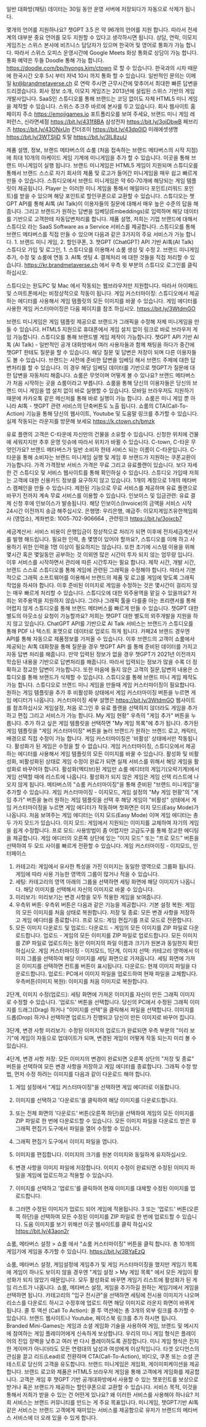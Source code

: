 일반 대화방(채팅) 데이터는 30일 동안 운영 서버에 저장되다가 자동으로 삭제가 됩니다.

몇개의 언어를 지원하나요? 챗GPT 3.5 은 약 96개의 언어를 지원 합니다. 따라서 전세계의 대부분 중요 언어를 모두 지원할 수 있다고 생각하시면 됩니다.
상담, 연락, 이모지 게임즈는 스위스 본사에 비즈니스 담당자가 있으며 한국어 및 영어로 통화가 가능 합니다. 따라서 스위스 오피스 운영시간에 Google Meets 화상 통화로 상담이 가능 합니다. 통화 예약은 두들 Doodle 통해 가능 합니다. https://doodle.com/bp/hyongs.kim/ctown 로 할 수 있습니다. 한국과의 시차 때문에 한국시간 오후 5시 부터 저녁 10시 까지 통화 할 수 있습니다.
일반적인 문의는 이메일 kr@brandmetaverse.ch 로 연락 주시면 근무시간에 맞추어서 최대한 빠른 답변을 드리겠습니다.
회사 정보 소개, 이모지 게임즈는 2013년에 설립된 스위스 기반의 게임 개발사입니다. SaaS인 스튜디오를 통해 브랜드는 코딩 없이도 자체 HTML5 미니 게임을 제작할 수 있습니다. 스위스 추크주 바르에 본사를 두고 있습니다.
회사 웹사이트 홈페이지 주소 https://emojigames.io
포트폴리오를 보여 주세요, 브랜드 미니 게임 레퍼런스,
신라면세점 https://bit.ly/431f8BA
삼성전자 https://bit.ly/3ojDbwB
페브리즈 https://bit.ly/43ONxUn
킨더조이 https://bit.ly/43dp0ID
미래에셋생명 https://bit.ly/3WTSIjD
토탈 https://bit.ly/3IL8zuU

제품 설명, 정보, 브랜드 메타버스의 쇼룸 (처음 접속하는 브랜드 메타버스의 시작 지점) 에 최대 10개의 아케이드 게임 기계에 미니게임을 추가 할 수 있습니다. 이곳을 통해 브랜드 미니게임이 실행 됩니다. 브랜드 미니게임은 HTML5 게임이 지원되며 스튜디오를 통해서 브랜드 스스로 자기 회사의 제품 및 로고가 들어간 미니게임을 매우 쉽고 빠르게 만들 수 있습니다. 스튜디오에서 브랜드 미니게임은 약 60-70개에 해당되는 게임 템플릿이 제공됩니다. Player 는 이러한 미니 게임을 통해서 매일마다 포인트(리워드 포인트)를 받을 수 있으며 해당 포인트로 할인쿠폰으로 교환할 수 있습니다. 스튜디오는 챗GPT API를 통해 AI톡 (AI Talk)이 이용자들의 질문에 대해서 매우 높은 수준의 답을 해줍니다. 그리고 브랜드가 원하는 답변을 임베딩(Embeddings)로 입력하며 해당 데이터를 기반으로 고객한테 자동답변처리를 합니다.
제품 설명, 저희는 기업 브랜드에 대해서 스튜디오 라는 SaaS Software as a Service 서비스를 제공합니다. 스튜디오를 통해 브랜드 메타버스를 직접 만들 수 있으며 다음과 같은 3가지의 주요 서비스가 가능 합니다. 1. 브랜드 미니 게임, 2. 할인쿠폰, 3. 챗GPT (ChatGPT) API 기반 AI톡(AI Talk)
스튜디오 가입 및 로그인, 1. 스튜디오를 이용해서 쇼룸 생성 및 수정 2. 브랜드 미니게임 추가, 수정 및 쇼룸에 연동 3. AI톡 셋팅 4. 결제처리 에 대한 것들을 직접 처리할 수 있습니다. https://kr.brandmetaverse.ch 에서 우측 윗 부분의 스튜디오 로그인를 클릭하십시오.

스튜디오는 원도PC 및 Mac 에서 작동되는 웹브라우저만 지원합니다. 따라서 아이패드 및 스마트폰에서는 비정상적으로 작동이 됩니다.
게임 커스터마이징: 스튜디오에서 제공하는 에디터를 사용해서 게임 템플릿의 모든 이미지를 바꿀 수 있습니다. 게임 에디터를 사용한 게임 커스터마이징은 다음 페이지를 참조 하십시오. https://bit.ly/3WtdmGO

브랜드 미니게임은 게임 템플릿 제공으로 브랜드가 그래픽을 수정해 자체 미니게임을 만들 수 있습니다. HTML5 지원으로 휴대폰에서 게임 설치 없이 링크로 바로 브라우저 게임 가능합니다. 스튜디오를 통해 브랜드별 게임 제작이 가능합니다.
챗GPT API 기반  AI톡 (AI Talk) - 일반적인 공개 대화방에서 여러 사용자들과 함께 채팅을 하다가 중간에 챗GPT 한테도 질문을 할 수 있습니다. 해당 질문 및 답변은 저장이 되며 다른 이용자들도 볼 수 있습니다. 브랜드는 사전에 준비한 답변을 임베딩 해서 브랜드 주제에 대한 답변처리를 할 수 있습니다. 이 경우 해당 임베딩 데이터를 기반으로 챗GPT가 질문에 대한 답변을 자동처리 해줍니다.
쇼룸은 무엇이며 어떻게 볼 수 있나요? 브랜드 메타버스가 처음 시작하는 곳을 쇼룸이라고 부릅니다. 쇼룸을 통해 당신의 이용자들은 당신의 브랜드 미니 게임을 앱 설치 없이 바로 실행할 수 있습니다. 모바일 브라우저도 지원하기 때문에 카카오톡 같은 메신저를 통해 바로 실행이 가능 합니다. 쇼룸은 미니 게임 뿐 아니라 AI톡 - 챗GPT 관련 서비스의 단축버튼도 노출 됩니다. 쇼룸의 CTA(Call-To-Action) 기능을 통해 당신의 웹사이트, Youtube 및 도움말 링크를 추가할 수 있습니다. 실제 작동되는 라운지를 방문해 보세요 https://k.ctown.ch/bmzk 

유료 플랜의 고객은 C-타운에 자신만의 건물을 소유할 수 있습니다. 신청한 위치에 건물에 세워지지만 추후 운영 잇슈에 따라서 위치가 바뀔 수 있습니다.
 C-town, C-타운 무엇인가요? 브랜드 메타버스가 일반 소비자 한테 서비스 되는 이름이 C-타운입니다. C-타운을 통해 소비자는 브랜드 미니게임 실행 및 게임 후 브랜드가 지원하는 쿠폰교환이 가능합니다.
가격 가격정보 서비스 가격은 무료 그리고 유료플랜이 있습니다. 보다 자세한 건 스튜디오 및 서비스 웹사이트를 통해 확인하실 수 있습니다.
스튜디오 가입때 저희는 고객에 대한 신용카드 정보를 요구하지 않고 있습니다. 
1개의 계정으로 1개의 메타버스 캠페인을 만들 수 있습니다.
제한된 기능으로 무료 서비스를 제공하며 유료 플랜으로 바꾸기 전까지 계속 무료 서비스를 이용할 수 있습니다.
인보이스 및 입금관련: 유료 결제 신청 후에 인보이스가 발송됩니다. 해당 인보이스(Invoice)의 금액을 서비스 시작 24시간 이전까지 송금 해주십시오. 은행명: 우리은행, 예금주: 이모지게임즈유한책임회사 (영업소), 계좌번호: 1005-702-906664 , 관련링크 https://bit.ly/3ojxcb7

세금계산서: 서비스 비용이 은행입금이 정상적으로 처리가 되면 이후에 전자세금계산서를 발행 해드립니다.
필요한 인력, 총 몇명이 있어야 할까요?, 스튜디오를 이해 하고 사용하기 위한 인력을 1명 이상이 필요하지는 않습니다. 또한 초기에 시스템 이용을 위해 몇시간 혹은 몇일동안 공부하는 것 이외엔 많은 시간이 투자 되지 않는 업무량 입니다. 이후 서비스를 시작하면서 관리에 따른 시간투자는 필요 합니다.
제작 시간, 개발 시간, 브랜드 스스로 스튜디오를 통해 게임에 관련된 그래픽을 수정해야 합니다. 따라서 기본적으로 그래픽 소프트웨어를 이용해서 브랜드의 제품 및 로고를 게임에 맞도록 그래픽 작업을 하셔야 합니다. 이후 준비된 이미지로 게임을 수정하는 것은 몇시간이 걸리지 않는 매우 빠르게 처리할 수 있습니다.
스튜디오에 대한 외주용역을 맡길 수 있을까요? 저희는 외주용역을 지원하지 않습니다. 그러나 그래픽 툴을 다를줄 아는 프리랜서를 통해 어렵지 않게 스튜디오를 통해 브랜드 메타버스를 빠르게 만들 수 있습니다.
챗GPT 대한 별도의 아웃소싱 요청이 가능할까요? 저희는 챗GPT 대한 별도의 외주개발을 지원을 하지 않고 있습니다.
ChatGPT API를 기반으로 AI Talk 서비스는 브랜드가 스튜디오를 통해 PDF 나 텍스트 포맷으로 데이터로 업로드 하게 됩니다. 카페24 브랜드 경우엔 API를 통해 자동으로 제품정보를 가져올 수 있습니다. 이후 브랜드의 고객이 쇼룸에서 제공되는 AI톡 대화창을 통해 질문을 경우 챗GPT API 를 통해 준비된 데이터를 가지고 자동 답변 처리를 해줍니다. 만약 입력된 정보가 없을 경우 챗GPT가 2021년 이전까지 학습된 내용을 기반으로 답변처리를 해줍니다. 따라서 입력되는 정보가 많을 수록 더 정확하고 정교한 답변이 가능합니다. 또한 마음에 들지 않은 고객의 질문,답변의 내용은 스튜디오를 통해 브랜드가 삭제할 수 있습니다.
스튜디오를 통해 브랜드 미니 게임 제작도 가능 합니다. 스튜디오로 브랜드 미니 게임을 만들때 게임 커스터마이징이 필요합니다. 원하는 게임 템플릿을 추가 후 비활성화 상태에서 게임 커스터마이징 버튼을 누르면 게임 에디터가 나옵니다. 커스터마이징 세부 설명은 https://bit.ly/3WtdmGO 웹사이트를 참조하십시오
게임설정, 처음 로그인 후 유료 플랜을 선택하지 않더라도 게임을 추가 하고 편집 그리고 서비스가 가능 합니다. My 게임 현황" 우측의 "게임 추가" 버튼을 누릅니다. 추가 하고 싶은 게임 템플릿을 선택하면 "My 게임 목록"에 추가 됩니다. 추가된 게임 템플릿을 "게임 커스터마이징" 버튼을 눌러 브랜드가 원하는 브랜드 로고, 캐릭터, 배경으로 직접 수정이 가능 합니다. 게임 커스터마이징은 '비활성' 상태에서만 작동됩니다. 활성화가 된 게임은 수정을 할 수 없습니다. 게임 커스터마이징, 스튜디오에서 제공하는 에디터를 사용해서 게임 템플릿의 모든 이미지를 바꿀 수 있습니다.
활성화 및 비활성화, 비활성화된 상태로 게임 수정이 완료가 되면 실제 서비스를 위해서 해당 게임을 활성화로 바꾸어야 합니다. 활성화(엑티브)된 게임만 쇼룸 에디터의 게임기(오락기계)에서 게임 선택할 때에 리스트에 나옵니다. 활성화가 되지 않은 게임은 게임 선택 리스트에 나오지 않게 됩니다. 메타버스의 "쇼룸 커스터마이징"을 통해 준비된 "브랜드 미니게임"을 추가할 수 있습니다.
게임 커스터마이징 - 이지모드, 게임 설정의 "My 게임 현황"의 "게임 추가" 버튼을 눌러 원하는 게임 템플릿을 선택 후 해당 게임이 "비활성" 상태에서 게임 커스터마이징을 누르면 게임 에디터가 작동하며 첫화면은 이지 모드(Easy Mode)가 나옵니다. 처음 보여주는 게임 에디터는 이지 모드(Easy Mode) 이며 게임 에디터는 총 두 가지 모드가 있습니다. 이지 모드: 게임에서 지원되는 이미지를 교체하여 자기의 게임을 쉽게 수정합니다. 프로 모드: 사용방법이 좀 어렵지만 고급도구를 통해 정교한 에디팅을 제공합니다. 게임 에디터의 오른쪽 상단에 있는 "이지 모드" 또는 "프로 모드" 버튼을 선택하여 두 모드 사이를 빠르게 전환할 수 있습니다.
게임 커스터마이징 - 이지모드, 인터페이스
1. 카테고리: 게임에서 유사한 특성을 가진 이미지는 동일한 영역으로 그룹화 됩니다. 게임에 따라 사용 가능한 영역의 그룹이 많거나 적을 수 있습니다.
2. 세팅: 카테고리의 영역 아래의 그룹을 선택하면 세팅 화면에 해당 이미지가 나옵니다. 해당 이미지를 선택해서 자신의 이미지로 바꿀 수 있습니다.
3. 미리보기: 미리보기는 변경 사항을 모두 적용한 게임을 보여줍니다.
4. 우측위 버튼: 우측위 버튼은 다음과 같은 기능을 제공합니다. 기본 설정 복원: 게임의 모든 이미지를 처음 상태로 복원합니다. 저장 및 종료: 모든 변경 사항을 저장하고 게임 에디터를 종료합니다. 프로 모드: 게임 편집기를 프로 모드로 전환합니다.
5. 모든 이미지 다운로드 및 업로드: 다운로드 - 게임의 모든 이미지를 ZIP 파일로 다운로드합니다. 업로드 - 게임의 모든 이미지를 ZIP 파일로 업로드합니다. 모든 이미지를 ZIP 파일로 업로드하는 동안 이미지의 파일 이름과 크기가 원본과 동일한지 확인하십시오.
게임 커스터마이징 - 이지모드,
1단계,
이미지 선택: 카테고리 영역에서 이미지 그룹을 선택하여 해당 이미지를 세팅 화면으로 가져옵니다. 세팅 화면에 가져온 이미지를 선택하면 컨트롤 버튼이 표시됩니다.
다운로드: 현재 이미지 파일을 다운로드합니다.
업로드: PC에서 이미지 파일을 업로드하여 현재 파일을 교체합니다. 우측버튼(이미지 복원): 이미지를 처음 이미지로 복원합니다.

2단계, 이미지 수정(업로드): 세팅 화면에 가져온 이미지를 자신이 만든 그래픽 이미지로 수정할 수 있습니다.
'업로드' 버튼을 선택합니다. 당신의 PC에서 수정된 그래픽 이미지를 드래그(Drag) 하거나 "이미지를 선택"을 클릭해서 파일을 선택합니다.
이미지를 드롭(Drop) 하거나 선택하면 업로드가 진행되고 당신이 만든 이미지로 바꾸어 집니다.

3단계, 변경 사항 미리보기: 수정된 이미지의 업로드가 완료되면 우측 부분의 "미리 보기"에 게임이 자동으로 업데이트가 되며, 변경된 게임이 어떻게 작동 되는지 미리 볼 수 있습니다.

4단계, 변경 사항 저장: 모든 이미지의 변경이 완료되면 오른쪽 상단의 "저장 및 종료" 버튼을 선택하여 모든 변경 사항을 저장하고 게임 에디터를 종료합니다.
그래픽 수정 방법, 먼저 수정 하려는 이미지를 다음과 같이 다운로드 해야 합니다.
1. 게임 설정에서 "게임 커스터마이징"을 선택하면 게임 에디터로 이동합니다.
2. 이미지를 선택하고 '다운로드'를 클릭하여 해당 이미지를 다운로드합니다.
3. 또는 전체 화면의 '다운로드' 버튼(오른쪽 하단)을 선택하여 게임의 모든 이미지를 ZIP 파일로 한 번에 다운로드할 수 있습니다.
모든 이미지 파일을 다운로드 받은 후 그래픽 편집기 도구에서 파일을 열어 수정할 수 있습니다.
1. 그래픽 편집기 도구에서 이미지 파일을 엽니다.
2. 이미지를 편집합니다. 이미지의 크기를 원본 이미지와 동일하게 유지하십시오.
3. 변경 사항을 이미지 파일에 저장합니다. 이미지 수정이 완료되면 수정된 이미지 파일을 게임에 업로드하고 적용할 수 있습니다.

1. 이미지를 선택하고 '업로드'를 클릭하여 현재 이미지를 대체할 수정된 이미지를 업로드합니다.
2. 그러면 수정된 이미지가 업로드 되어 게임에 적용됩니다.
3 또는 '업로드' 버튼(오른쪽 하단)을 선택하여 모든 수정된 이미지를 ZIP 파일로 한 번에 업로드할 수 있습니다.
도움 이미지를 보기 위해선 이곳 웹사이트를 클릭 하십시오 https://bit.ly/43aon2r

쇼룸, 메타버스 설정 > 쇼룸 에서 "쇼룸 커스터마이징" 버튼을 클릭 합니다. 총 10개의 게임기에 게임을 추가할 수 있습니다. https://bit.ly/3BYaEzQ

쇼룸, 메타버스 설정, 게임설정에 게임추가 및 게임 커스터마이징을 했지만 게임기 목록에 게임이 하나도 보이지 않을 경우엔 "게임 설정 > My 게임 목록" 에서 모든 게임이 활성화가 되지 않았기 때문입니다. 모두 활성화로 바꾸면 게임기 리스트에 활성화가 된 게임 리스트가 나옵니다.
쇼룸, 메타버스 설정, 게임을 추가하길 원하는 게임기에서 게임을 선택하면 됩니다.
카테고리의 "입구 전시관"을 선택하면 세팅에 전시용 이미지가 나오며 리소스를 다운로드 하시고 수정후에 업로드 하면 해당 이미지로 라운지 화면이 바뀌게 됩니다.
콜 투 액션 (Call To Action): 콜 투 역션에는 총 3개의 외부 링크를 추가할 수 있습니다. 브랜드 웹사이트나 Youtube, 페이스북 링크를 추가 하시면 됩니다.
Branded Mini-Games는 게임과 소셜 게임화 기술을 사용하여 게임, 브랜드 및 메시지에 참여하는 게임 플레이어에게 신속하게 보상합니다. 우리의 미니 게임 형식은 플레이어의 진입 장벽을 낮추고 여러 번 다시 플레이하도록 권장합니다. 미니 게임 형식은 진지한 게이머가 아니더라도 모든 연령대의 남성과 여성에게 이상적입니다. 타겟 오디언스의 관심을 끌고 리드(Lead)로 전환하며 CTA(Call-To-Action), 비디오, 쿠폰 또는 소셜 콘테스트로 당신의 고객을 유도합니다. 
브랜드 미니게임은 게임화, 게이미피케이션을 제공합니다. 브랜드 로고와 제품은 HTML5 브라우저 게임을 통해 고객에게 게임화를 제공합니다. 고객은 게임 후 챗GPT 기반 공개대화방에서 사용할 수 있는 챗포인트를 보상으로 받거나 혹은 브랜드가 제공하는 할인쿠폰으로 교환할 수 있습니다.
서비스 목적, 이것을 통해서 저희가 받을 수 있는 건 어떤게 있나요? 왜 이러한 서비스를 사용해야 하나요? 저희 서비스는 브랜드 커뮤니티를 만드는 게 주요 목표입니다. 미니게임, 챗GPT기반 AI톡 같은 서비스는 브랜드 고객에게 재미있는 서비스를 제공함으로 유저가 브랜드의 메타버스 서비스에 더 오래 있을 수 있게 합니다.

